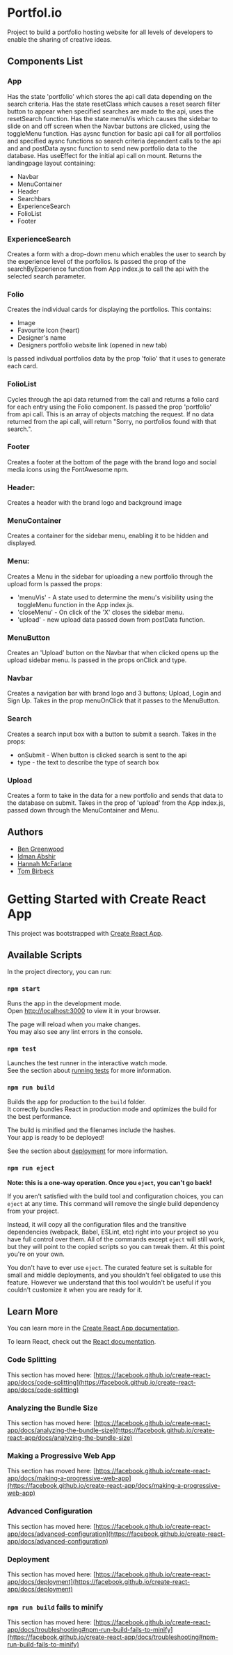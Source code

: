# Portfol.io

Project to build a portfolio hosting website for all levels of developers to enable the sharing of creative ideas.

## Components List

### App

Has the state 'portfolio' which stores the api call data depending on the search criteria.
Has the state resetClass which causes a reset search filter button to appear when specified searches are made to the api, uses the resetSearch function.
Has the state menuVis which causes the sidebar to slide on and off screen when the Navbar buttons are clicked, using the toggleMenu function.
Has aysnc function for basic api call for all portfolios and specified aysnc functions so search criteria dependent calls to the api and and postData aysnc function to send new portfolio data to the database.
Has useEffect for the initial api call on mount.
Returns the landingpage layout containing:

- Navbar
- MenuContainer
- Header
- Searchbars
- ExperienceSearch
- FolioList
- Footer

### ExperienceSearch

Creates a form with a drop-down menu which enables the user to search by the experience level of the porfolios.
Is passed the prop of the searchByExperience function from App index.js to call the api with the selected search parameter.

### Folio

Creates the individual cards for displaying the portfolios. This contains:

- Image
- Favourite Icon (heart)
- Designer's name
- Designers portfolio website link (opened in new tab)

Is passed indivdual portfolios data by the prop 'folio' that it uses to generate each card.

### FolioList

Cycles through the api data returned from the call and returns a folio card for each entry using the Folio component.
Is passed the prop 'portfolio' from api call. This is an array of objects matching the request.
If no data returned from the api call, will return "Sorry, no portfolios found with that search.".

### Footer

Creates a footer at the bottom of the page with the brand logo and social media icons using the FontAwesome npm.

### Header:

Creates a header with the brand logo and background image

### MenuContainer

Creates a container for the sidebar menu, enabling it to be hidden and displayed.

### Menu:

Creates a Menu in the sidebar for uploading a new portfolio through the upload form
Is passed the props:

- 'menuVis' - A state used to determine the menu's visibility using the toggleMenu function in the App index.js.
- 'closeMenu' - On click of the 'X' closes the sidebar menu.
- 'upload' - new upload data passed down from postData function.

### MenuButton

Creates an 'Upload' button on the Navbar that when clicked opens up the upload sidebar menu.
Is passed in the props onClick and type.

### Navbar

Creates a navigation bar with brand logo and 3 buttons; Upload, Login and Sign Up.
Takes in the prop menuOnClick that it passes to the MenuButton.

### Search

Creates a search input box with a button to submit a search.
Takes in the props:

- onSubmit - When button is clicked search is sent to the api
- type - the text to describe the type of search box

### Upload

Creates a form to take in the data for a new portfolio and sends that data to the database on submit.
Takes in the prop of 'upload' from the App index.js, passed down through the MenuContainer and Menu.

## Authors

- [Ben Greenwood](https://github.com/B-P-Greenwood)
- [Idman Abshir](https://github.com/idman01)
- [Hannah McFarlane](https://github.com/hcmcfarlane)
- [Tom Birbeck](https://github.com/TomBirbeck)

# Getting Started with Create React App

This project was bootstrapped with [Create React App](https://github.com/facebook/create-react-app).

## Available Scripts

In the project directory, you can run:

### `npm start`

Runs the app in the development mode.\
Open [http://localhost:3000](http://localhost:3000) to view it in your browser.

The page will reload when you make changes.\
You may also see any lint errors in the console.

### `npm test`

Launches the test runner in the interactive watch mode.\
See the section about [running tests](https://facebook.github.io/create-react-app/docs/running-tests) for more information.

### `npm run build`

Builds the app for production to the `build` folder.\
It correctly bundles React in production mode and optimizes the build for the best performance.

The build is minified and the filenames include the hashes.\
Your app is ready to be deployed!

See the section about [deployment](https://facebook.github.io/create-react-app/docs/deployment) for more information.

### `npm run eject`

**Note: this is a one-way operation. Once you `eject`, you can't go back!**

If you aren't satisfied with the build tool and configuration choices, you can `eject` at any time. This command will remove the single build dependency from your project.

Instead, it will copy all the configuration files and the transitive dependencies (webpack, Babel, ESLint, etc) right into your project so you have full control over them. All of the commands except `eject` will still work, but they will point to the copied scripts so you can tweak them. At this point you're on your own.

You don't have to ever use `eject`. The curated feature set is suitable for small and middle deployments, and you shouldn't feel obligated to use this feature. However we understand that this tool wouldn't be useful if you couldn't customize it when you are ready for it.

## Learn More

You can learn more in the [Create React App documentation](https://facebook.github.io/create-react-app/docs/getting-started).

To learn React, check out the [React documentation](https://reactjs.org/).

### Code Splitting

This section has moved here: [https://facebook.github.io/create-react-app/docs/code-splitting](https://facebook.github.io/create-react-app/docs/code-splitting)

### Analyzing the Bundle Size

This section has moved here: [https://facebook.github.io/create-react-app/docs/analyzing-the-bundle-size](https://facebook.github.io/create-react-app/docs/analyzing-the-bundle-size)

### Making a Progressive Web App

This section has moved here: [https://facebook.github.io/create-react-app/docs/making-a-progressive-web-app](https://facebook.github.io/create-react-app/docs/making-a-progressive-web-app)

### Advanced Configuration

This section has moved here: [https://facebook.github.io/create-react-app/docs/advanced-configuration](https://facebook.github.io/create-react-app/docs/advanced-configuration)

### Deployment

This section has moved here: [https://facebook.github.io/create-react-app/docs/deployment](https://facebook.github.io/create-react-app/docs/deployment)

### `npm run build` fails to minify

This section has moved here: [https://facebook.github.io/create-react-app/docs/troubleshooting#npm-run-build-fails-to-minify](https://facebook.github.io/create-react-app/docs/troubleshooting#npm-run-build-fails-to-minify)
